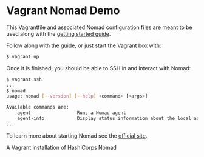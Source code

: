 # Vagrant Nomad Demo

This Vagrantfile and associated Nomad configuration files are meant
to be used along with the
[getting started guide](https://nomadproject.io/intro/getting-started/install.html).

Follow along with the guide, or just start the Vagrant box with:

```bash
$ vagrant up
```

Once it is finished, you should be able to SSH in and interact with Nomad:

```bash
$ vagrant ssh
...
$ nomad
usage: nomad [--version] [--help] <command> [<args>]

Available commands are:
    agent                 Runs a Nomad agent
    agent-info            Display status information about the local agent
...
```


To learn more about starting Nomad see the [official site](https://nomadproject.io).

A Vagrant installation of HashiCorps Nomad
